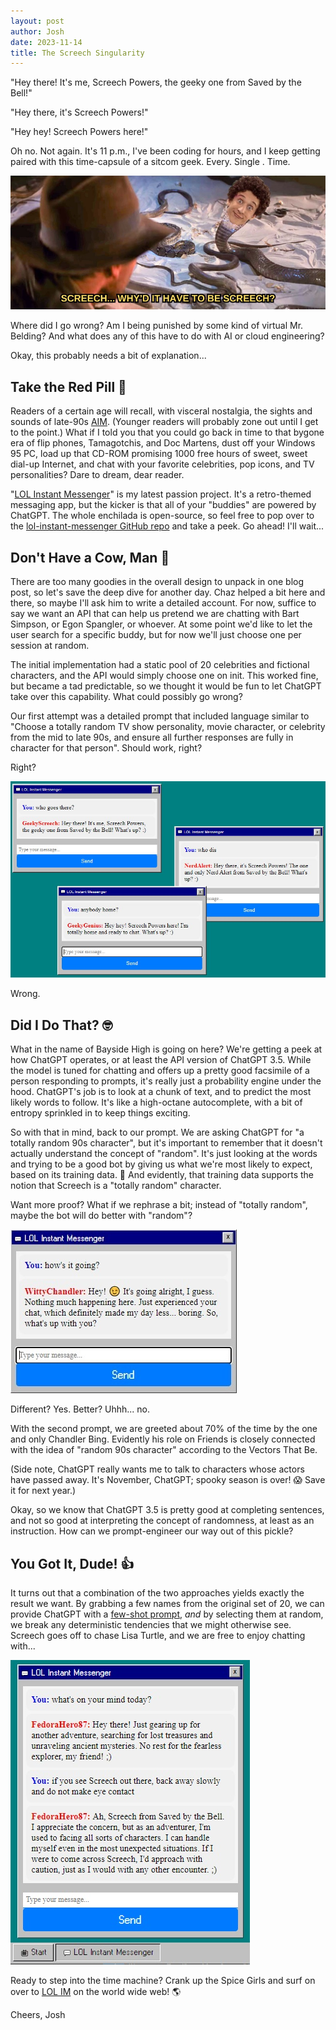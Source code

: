 ```yaml
---
layout: post
author: Josh
date: 2023-11-14
title: The Screech Singularity
---
```


"Hey there! It's me, Screech Powers, the geeky one from Saved by the Bell!"

"Hey there, it's Screech Powers!"

"Hey hey! Screech Powers here!"

Oh no. Not again. It's 11 p.m., I've been coding for hours, and I keep getting paired with this time-capsule of a sitcom geek. Every. Single . Time.

![Screech... Why'd it have to be Screech?](/assets/images/why-screech.jpg)

Where did I go wrong? Am I being punished by some kind of virtual Mr. Belding? And what does any of this have to do with AI or cloud engineering?

Okay, this probably needs a bit of explanation...

## Take the Red Pill 💊

Readers of a certain age will recall, with visceral nostalgia, the sights and sounds of late-90s [AIM](https://en.wikipedia.org/wiki/AIM_(software)). (Younger readers will probably zone out until I get to the point.) What if I told you that you could go back in time to that bygone era of flip phones, Tamagotchis, and Doc Martens, dust off your Windows 95 PC, load up that CD-ROM promising 1000 free hours of sweet, sweet dial-up Internet, and chat with your favorite celebrities, pop icons, and TV personalities? Dare to dream, dear reader.

"[LOL Instant Messenger](http://joshknopp.com/lol/)" is my latest passion project. It's a retro-themed messaging app, but the kicker is that all of your "buddies" are powered by ChatGPT. The whole enchilada is open-source, so feel free to pop over to the [lol-instant-messenger GitHub repo](https://github.com/joshknopp/lol-instant-messenger) and take a peek. Go ahead! I'll wait...

## Don't Have a Cow, Man 🐄

There are too many goodies in the overall design to unpack in one blog post, so let's save the deep dive for another day. Chaz helped a bit here and there, so maybe I'll ask him to write a detailed account. For now, suffice to say we want an API that can help us pretend we are chatting with Bart Simpson, or Egon Spangler, or whoever. At some point we'd like to let the user search for a specific buddy, but for now we'll just choose one per session at random.

The initial implementation had a static pool of 20 celebrities and fictional characters, and the API would simply choose one on init. This worked fine, but became a tad predictable, so we thought it would be fun to let ChatGPT take over this capability. What could possibly go wrong?

Our first attempt was a detailed prompt that included language similar to "Choose a totally random TV show personality, movie character, or celebrity from the mid to late 90s, and ensure all further responses are fully in character for that person". Should work, right?

Right?

![Screech as far as the eye can see](/assets/images/screech-singularity.jpg)

Wrong.

## Did I Do That? 🤓

What in the name of Bayside High is going on here? We're getting a peek at how ChatGPT operates, or at least the API version of ChatGPT 3.5. While the model is tuned for chatting and offers up a pretty good facsimile of a person responding to prompts, it's really just a probability engine under the hood. ChatGPT's job is to look at a chunk of text, and to predict the most likely words to follow. It's like a high-octane autocomplete, with a bit of entropy sprinkled in to keep things exciting.

So with that in mind, back to our prompt. We are asking ChatGPT for "a totally random 90s character", but it's important to remember that it doesn't actually understand the concept of "random". It's just looking at the words and trying to be a good bot by giving us what we're most likely to expect, based on its training data. 🤖 And evidently, that training data supports the notion that Screech is a "totally random" character.

Want more proof? What if we rephrase a bit; instead of "totally random", maybe the bot will do better with "random"?

![Why can't we be friends?](/assets/images/chat-chandler.jpg)

Different? Yes. Better? Uhhh... no.

With the second prompt, we are greeted about 70% of the time by the one and only Chandler Bing. Evidently his role on Friends is closely connected with the idea of "random 90s character" according to the Vectors That Be.

(Side note, ChatGPT really wants me to talk to characters whose actors have passed away. It's November, ChatGPT; spooky season is over! 😱 Save it for next year.)

Okay, so we know that ChatGPT 3.5 is pretty good at completing sentences, and not so good at interpreting the concept of randomness, at least as an instruction. How can we prompt-engineer our way out of this pickle?

## You Got It, Dude! 👍

It turns out that a combination of the two approaches yields exactly the result we want. By grabbing a few names from the original set of 20, we can provide ChatGPT with a [few-shot prompt](https://learnprompting.org/docs/basics/few_shot), *and* by selecting them at random, we break any deterministic tendencies that we might otherwise see. Screech goes off to chase Lisa Turtle, and we are free to enjoy chatting with...

![FedorHero87? Must be Dr. Jones himself!](/assets/images/chat-indy.jpg)

Ready to step into the time machine? Crank up the Spice Girls and surf on over to [LOL IM](http://joshknopp.com/lol/) on the world wide web! 🌎

Cheers,
Josh
